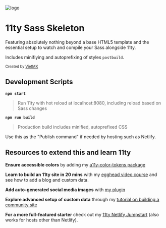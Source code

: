 ![logo](https://repository-images.githubusercontent.com/302921248/58478900-0adf-11eb-8f0b-74be58a898ef)

# 11ty Sass Skeleton

Featuring absolutely nothing beyond a base HTML5 template and the essential setup to watch and compile your Sass alongside 11ty.

Includes minifiying and autoprefixing of styles `postbuild`.

<small>Created by [VietMX](https://www.maixuanviet.com/)</small>

## Development Scripts

**`npm start`**

> Run 11ty with hot reload at localhost:8080, including reload based on Sass changes

**`npm run build`**

> Production build includes minified, autoprefixed CSS

Use this as the "Publish command" if needed by hosting such as Netlify.

## Resources to extend this and learn 11ty

**Ensure accessible colors** by adding my [a11y-color-tokens package](https://www.npmjs.com/package/a11y-color-tokens)

**Learn to build an 11ty site in 20 mins** with my [egghead video course](https://www.maixuanviet.com/) and see how to add a blog and custom data.

**Add auto-generated social media images** with [my plugin](https://www.npmjs.com/package/@11tyrocks/eleventy-plugin-social-images)

**Explore advanced setup of custom data** through my [tutorial on building a community site](https://css-tricks.com/a-community-driven-site-with-eleventy-building-the-site/)

**For a more full-featured starter** check out my [11ty Netlify Jumpstart](https://11ty-netlify-jumpstart.netlify.app/) (also works for hosts other than Netlify).
